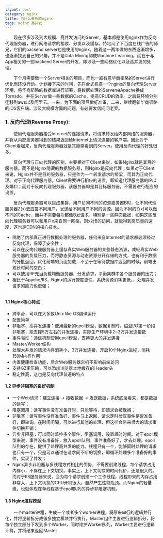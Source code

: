 ```yaml
---
layout: post
category: nginx
title: 为什么要折腾nginx
tags: nginx 高并发
---
```


&emsp;&emsp;现在很多涉及到大规模、高并发访问的Server，基本都是使用nginx作为反向代理服务器，进行网络请求的接收、分发以及缓存。特地问了下百度在线广告的师兄，它们的backend server也是使用的nginx。随着这一两年做的东西逐渐增多，也逐渐找到自己的兴趣，并不是Data Mining抑或Machine Learning，而在于与App相关的一些backend Server的开发，即涉及一些网络优化以及高并发的处理。

&emsp;&emsp;下个月需要做一个Server相关的项目，而也一直有意华商韬略的Server进行优化而还没行动。计划接下来的时间，先在台式机搭一个nginx的反向代理Server环境，将华商韬略的数据库进行部署，将数据处理的Server由Apache换成Tornado，并在Server做一些数据的Cache，提高CRUD的效率。之后将环境分别迁移到aws以及阿里云。一来，为下面的项目做好准备，二来，继续翻新华商韬略的iOS客户端。涉及大规模方面的问题，有必要发信问问老罗。

<!--more-->

### 1. 反向代理(Reverse Proxy):

&emsp;&emsp;使用代理服务器接受Internet的连接请求，将请求转发给内部网络的服务器，并将从内部服务器得到的结果返回给Internet上请求连接的客户端。因此对于Client看起来，反向代理服务器就是其能够看到的Server。使用反向代理的好处很多。

&emsp;&emsp;反向代理与正向代理的区别，主要相对于Client来说，如果Nginx就是其目的服务器，而不是Nginx隐藏的数据服务器，则Nginx是反向代理；如果对于Client来说，Nginx并不是目的服务器，只是作为一个转发请求的桥梁，而其为正向代理。对于正向代理服务器，Client需要进行相应的设置，即知道代理服务器的IP以及端口；而对于反向代理服务器，该服务器即是其目标服务器，不需要进行相应的设置。

&emsp;&emsp;反向代理服务器可以搭成集群，用户访问不同的资源服务器B时，让不同代理服务器Z(x)去应答不同用户，发送给不同用户不同的资源。因为不同的Z(x)可以做不同的Cache，而并不需要每次都像B发请求，特别是一些静态数据，如果这些反向代理服务器可以和用户x来自同一网络，则x对B的访问，就能得到高质量的速度，这也是CDN的核心技术。 


* 隔绝了内部真正进行数据处理的服务器，任何来自Internet的请求都必须经过反向代理，保障了安全性；
* 可以在反向代理服务器上缓存真实Web服务器的某些静态资源，减轻真实Web服务器的负载压力，而将静态资源与动态资源分开存储的方式，也有利于数据的分批返回，优化前端的页面加载，不至于在等待数据库返回的时候，前端出现长时间的空白；
* 可以使用RP充当负载均衡服务器，分发请求，平衡集群中各个服务器的压力；
* 相比于Apache/IIS，Nginx的运行速度更快、系统资源消耗更低，，处理并发请求的能力也更强；

<figure>
	<img src="http://mhs-blog.qiniudn.com/server_arch.jpg" alt="">
</figure>

#### 1.1 Nginx核心特点

* 跨平台，可以在大多数Unix like OS编译运行
* 配置简单
* 非阻塞、高并发连接：使用最新的epoll模型，数据复制时，磁盘I/O第一阶段非阻塞，能支撑5万左右的并发连接，实际生产环境中2~3万并发连接数
* 事件驱动：通信机制使用epoll模型，支持更大的并发连接
* Master/Worker结构
* 处理大并发的请求内存消耗小，3万并发连接，开启10个Nginx进程，消耗150M内存作用
* 内置健康检查功能，后台Web服务器宕机不影响前端访问
* 支持GZIP压缩，可以添加浏览器本地缓存的Header头
* 稳定性高，这也是反向代理普遍的特点


#### 1.2 异步非阻塞的良好机制

* 一个Web请求：建立连接 -> 接收数据 -> 发送数据，系统底层看来，都是数据的读写；
* 阻塞调用：读写事件没有准备好时，只能等待，即请求会被耽搁；
* 非阻塞：读写事件没有准备好，事件马上返回，请求定时检查事件是否准备好，即轮询。在时间间隔，可以进行其他的处理，但这样会带来很大的请求事件切换开销；
* 异步非阻塞：可以同时监控多个事件，阻塞调用，设置超时时间。对于epoll模型来说，事件没有准备好，放入epoll队列，事件准备好了，才去处理。epoll队列的存在，提供了处理高并发的能力。线程只有一个，能够同时处理的请求也只有一个，只是可以通过在请求间不断的切换，即循环处理多个准备好的事件，实现了并发；
* Nginx异步非阻塞与多线程方式相比的优势，不需要创建线程，每个请求占用内存小，不存在上下文切换。事实上，上下文切换的时间代价，还是很大的。而对于IIS服务器来说，会为每个请求创建一个工作线程，线程带来的内存占用非常大，上下文切换的CPU开销很大，自然产生性能瓶颈。而Nginx的轻量级，也就体现在单线程基于epoll队列的异步非阻塞机制。


#### 1.3 Nginx进程模型

&emsp;&emsp;一个master进程，生成一个或者多个worker进程，将原来串行的逻辑并行化，并将逻辑拆分成很多独立模块并行执行，Master组件主要进行逻辑拆分，将每个独立部分下发到多个Worker，同时维护Worker队列，Worker主要进行逻辑计算，并将结果返回Master	

<figure>
	<img src="http://mhs-blog.qiniudn.com/2015_04_15.png" alt="">
</figure> 